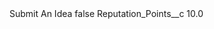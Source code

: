 <?xml version="1.0" encoding="UTF-8"?>
<CustomMetadata xmlns="http://soap.sforce.com/2006/04/metadata" xmlns:xsi="http://www.w3.org/2001/XMLSchema-instance" xmlns:xsd="http://www.w3.org/2001/XMLSchema">
    <label>Submit An Idea</label>
    <protected>false</protected>
    <values>
        <field>Reputation_Points__c</field>
        <value xsi:type="xsd:double">10.0</value>
    </values>
</CustomMetadata>
